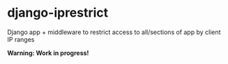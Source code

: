 django-iprestrict
=================

Django app + middleware to restrict access to all/sections of app by client IP ranges

**Warning: Work in progress!**